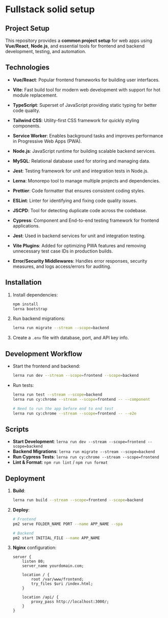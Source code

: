 # Fullstack solid setup

## Project Setup

This repository provides a **common project setup** for web apps using **Vue/React**, **Node.js**, and essential tools for frontend and backend development, testing, and automation.

## Technologies

-   **Vue/React**: Popular frontend frameworks for building user interfaces.
-   **Vite**: Fast build tool for modern web development with support for hot module replacement.
-   **TypeScript**: Superset of JavaScript providing static typing for better code quality.
-   **Tailwind CSS**: Utility-first CSS framework for quickly styling components.
-   **Service Worker**: Enables background tasks and improves performance in Progressive Web Apps (PWA).

-   **Node.js**: JavaScript runtime for building scalable backend services.
-   **MySQL**: Relational database used for storing and managing data.
-   **Jest**: Testing framework for unit and integration tests in Node.js.

-   **Lerna**: Monorepo tool to manage multiple projects and dependencies.
-   **Prettier**: Code formatter that ensures consistent coding styles.
-   **ESLint**: Linter for identifying and fixing code quality issues.
-   **JSCPD**: Tool for detecting duplicate code across the codebase.

-   **Cypress**: Component and End-to-end testing framework for frontend applications.
-   **Jest**: Used in backend services for unit and integration testing.

-   **Vite Plugins**: Added for optimizing PWA features and removing unnecessary test case IDs in production builds.

-   **Error/Security Middlewares**: Handles error responses, security measures, and logs access/errors for auditing.

## Installation

1. Install dependencies:

    ```bash
    npm install
    lerna bootstrap
    ```

2. Run backend migrations:

    ```bash
    lerna run migrate --stream --scope=backend
    ```

3. Create a `.env` file with database, port, and API key info.

## Development Workflow

-   Start the frontend and backend:
    ```bash
    lerna run dev --stream --scope=frontend --scope=backend
    ```
-   Run tests:
    ```bash
    lerna run test --stream --scope=backend
    lerna run cy:chrome --stream --scope=frontend -- --component

    # Need to run the app before end to end test
    lerna run cy:chrome --stream --scope=frontend -- --e2e
    ```

## Scripts

-   **Start Development**: `lerna run dev --stream --scope=frontend --scope=backend`
-   **Backend Migrations**: `lerna run migrate --stream --scope=backend`
-   **Run Cypress Tests**: `lerna run cy:chrome --stream --scope=frontend`
-   **Lint & Format**: `npm run lint` / `npm run format`

## Deployment

1. **Build**:

    ```bash
    lerna run build --stream --scope=frontend --scope=backend
    ```

2. **Deploy**:

    ```bash
    # Frontend
    pm2 serve FOLDER_NAME PORT --name APP_NAME --spa

    # Backend
    pm2 start INITIAL_FILE --name APP_NAME
    ```

3. **Nginx** configuration:

    ```nginx
    server {
        listen 80;
        server_name yourdomain.com;

        location / {
            root /var/www/frontend;
            try_files $uri /index.html;
        }

        location /api/ {
            proxy_pass http://localhost:3000/;
        }
    }
    ```
